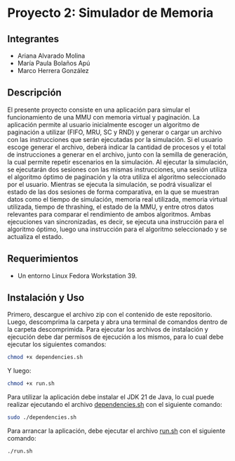 # Proyecto 2: Simulador de Memoria

## Integrantes
- Ariana Alvarado Molina
- María Paula Bolaños Apú
- Marco Herrera González

## Descripción

El presente proyecto consiste en una aplicación para simular el funcionamiento de una MMU con memoria virtual y paginación. La aplicación permite al usuario inicialmente escoger un
algoritmo de paginación a utilizar (FIFO, MRU, SC y RND) y generar o cargar un archivo con las instrucciones que serán ejecutadas por la simulación. Si el usuario escoge generar
el archivo, deberá indicar la cantidad de procesos y el total de instrucciones a generar en el archivo, junto con la semilla de generación, la cual permite repetir escenarios
en la simulación. Al ejecutar la simulación, se ejecutarán dos sesiones con las mismas instrucciones, una sesión utiliza el algoritmo óptimo de paginación y la otra utiliza
el algoritmo seleccionado por el usuario. Mientras se ejecuta la simulación, se podrá visualizar el estado de las dos sesiones de forma comparativa, en la que se muestran datos
como el tiempo de simulación, memoria real utilizada, memoria virtual utilizada, tiempo de thrashing, el estado de la MMU, y entre otros datos relevantes para comparar el
rendimiento de ambos algoritmos. Ambas ejecuciones van sincronizadas, es decir, se ejecuta una instrucción para el algoritmo óptimo, luego una instrucción para el algoritmo seleccionado y se actualiza el estado.

## Requerimientos

- Un entorno Linux Fedora Workstation 39.

## Instalación y Uso

Primero, descargue el archivo zip con el contenido de este repositorio. Luego, descomprima la carpeta y abra una terminal de comandos
dentro de la carpeta descomprimida. Para ejecutar los archivos de instalación y ejecución debe dar permisos de ejecución a los mismos,
para lo cual debe ejecutar los siguientes comandos:

```bash
chmod +x dependencies.sh
```

Y luego:

```bash
chmod +x run.sh
```

Para utilizar la aplicación debe instalar el JDK 21 de Java, lo cual puede realizar ejecutando
el archivo [dependencies.sh](dependencies.sh) con el siguiente comando:

```bash
sudo ./dependencies.sh
```

Para arrancar la aplicación, debe ejecutar el archivo [run.sh](run.sh) con el siguiente comando:

```bash
./run.sh
```

